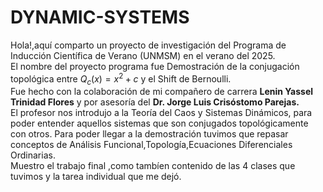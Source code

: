 # DYNAMIC-SYSTEMS
Hola!,aquí comparto un proyecto de investigación del Programa de Inducción Científica de Verano (UNMSM) en el verano del 2025.  
El nombre del proyecto programa fue Demostración de la conjugación topológica entre $Q_c(x) = x^2 + c$ y el Shift de Bernoulli.  
Fue hecho con la colaboración de mi compañero de carrera **Lenin Yassel Trinidad Flores** y por asesoría del **Dr. Jorge Luis Crisóstomo Parejas.**  
El profesor nos introdujo a la Teoría del Caos y Sistemas Dinámicos, para poder entender aquellos sistemas que son conjugados topológicamente con otros.
Para poder llegar a la demostración tuvimos que repasar conceptos de Análisis Funcional,Topología,Ecuaciones Diferenciales Ordinarias.  
Muestro el trabajo final ,como tambíen contenido de las 4 clases que tuvimos y la tarea individual que me dejó.

